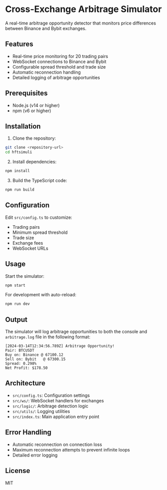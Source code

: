 # Cross-Exchange Arbitrage Simulator

A real-time arbitrage opportunity detector that monitors price differences between Binance and Bybit exchanges.

## Features

- Real-time price monitoring for 20 trading pairs
- WebSocket connections to Binance and Bybit
- Configurable spread threshold and trade size
- Automatic reconnection handling
- Detailed logging of arbitrage opportunities

## Prerequisites

- Node.js (v14 or higher)
- npm (v6 or higher)

## Installation

1. Clone the repository:
```bash
git clone <repository-url>
cd hftsimuli
```

2. Install dependencies:
```bash
npm install
```

3. Build the TypeScript code:
```bash
npm run build
```

## Configuration

Edit `src/config.ts` to customize:
- Trading pairs
- Minimum spread threshold
- Trade size
- Exchange fees
- WebSocket URLs

## Usage

Start the simulator:
```bash
npm start
```

For development with auto-reload:
```bash
npm run dev
```

## Output

The simulator will log arbitrage opportunities to both the console and `arbitrage.log` file in the following format:

```
[2024-03-14T12:34:56.789Z] Arbitrage Opportunity!
Pair: BTCUSDT
Buy on: Binance @ 67100.12
Sell on: Bybit   @ 67300.15
Spread: 0.298%
Net Profit: $178.50
```

## Architecture

- `src/config.ts`: Configuration settings
- `src/ws/`: WebSocket handlers for exchanges
- `src/logic/`: Arbitrage detection logic
- `src/utils/`: Logging utilities
- `src/index.ts`: Main application entry point

## Error Handling

- Automatic reconnection on connection loss
- Maximum reconnection attempts to prevent infinite loops
- Detailed error logging

## License

MIT 